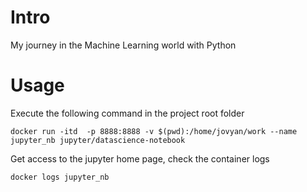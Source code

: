 # Intro
My journey in the Machine Learning world with Python

# Usage
Execute the following command in the project root folder
```shell
docker run -itd  -p 8888:8888 -v $(pwd):/home/jovyan/work --name jupyter_nb jupyter/datascience-notebook
```
Get access to the jupyter home page, check the container logs
```shell
docker logs jupyter_nb
```